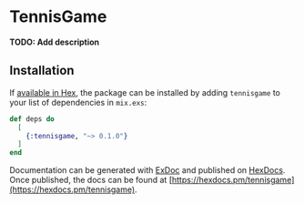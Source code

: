 # TennisGame

**TODO: Add description**

## Installation

If [available in Hex](https://hex.pm/docs/publish), the package can be installed
by adding `tennisgame` to your list of dependencies in `mix.exs`:

```elixir
def deps do
  [
    {:tennisgame, "~> 0.1.0"}
  ]
end
```

Documentation can be generated with [ExDoc](https://github.com/elixir-lang/ex_doc)
and published on [HexDocs](https://hexdocs.pm). Once published, the docs can
be found at [https://hexdocs.pm/tennisgame](https://hexdocs.pm/tennisgame).

